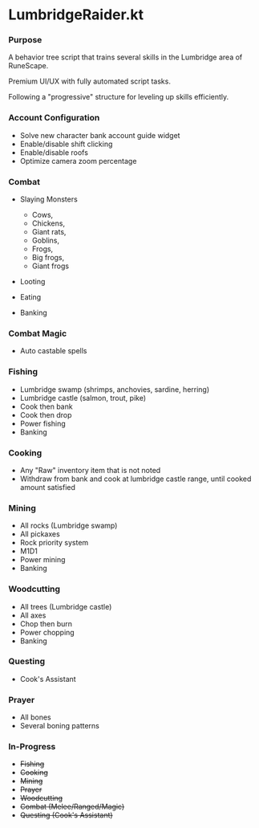 # LumbridgeRaider.kt

### Purpose

<p>A behavior tree script that trains several skills in the Lumbridge area of RuneScape.</p>
<p>Premium UI/UX with fully automated script tasks.</p>
<p>Following a "progressive" structure for leveling up skills efficiently.</p>

### Account Configuration
* Solve new character bank account guide widget
* Enable/disable shift clicking
* Enable/disable roofs
* Optimize camera zoom percentage

### Combat
* Slaying Monsters
  * Cows, 
  * Chickens, 
  * Giant rats, 
  * Goblins,
  * Frogs,
  * Big frogs,
  * Giant frogs
  
* Looting
* Eating
* Banking

### Combat Magic
* Auto castable spells

### Fishing
* Lumbridge swamp (shrimps, anchovies, sardine, herring)
* Lumbridge castle (salmon, trout, pike)
* Cook then bank
* Cook then drop
* Power fishing
* Banking

### Cooking
* Any "Raw" inventory item that is not noted
* Withdraw from bank and cook at lumbridge castle range, until cooked amount satisfied

### Mining
* All rocks (Lumbridge swamp)
* All pickaxes
* Rock priority system
* M1D1
* Power mining
* Banking

### Woodcutting
* All trees (Lumbridge castle)
* All axes
* Chop then burn
* Power chopping
* Banking

### Questing
* Cook's Assistant

### Prayer
* All bones
* Several boning patterns

### In-Progress
* ~~Fishing~~
* ~~Cooking~~
* ~~Mining~~
* ~~Prayer~~
* ~~Woodcutting~~
* ~~Combat (Melee/Ranged/Magic)~~
* ~~Questing (Cook's Assistant)~~
